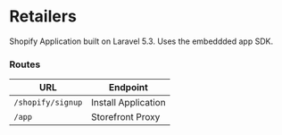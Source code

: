 # Retailers

Shopify Application built on Laravel 5.3. Uses the embeddded app SDK. 

### Routes

URL     | Endpoint
-------- | ---
`/shopify/signup` | Install Application
`/app`    | Storefront Proxy

